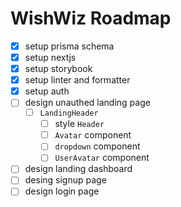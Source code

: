 # WishWiz Roadmap

- [x] setup prisma schema
- [x] setup nextjs
- [x] setup storybook
- [x] setup linter and formatter
- [x] setup auth
- [ ] design unauthed landing page
  - [ ] `LandingHeader`
     - [ ] style `Header`
     - [ ] `Avatar` component
     - [ ] `dropdown` component
     - [ ] `UserAvatar` component
- [ ] design landing dashboard
- [ ] desing signup page
- [ ] design login page

